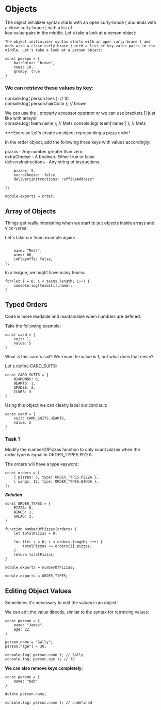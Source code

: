 # Objects

The object initializer syntax starts with an open curly-brace { and ends with a close curly-brace } with a list of </br>
key-value pairs in the middle. Let's take a look at a person object:

```
The object initializer syntax starts with an open curly-brace { and ends with a close curly-brace } with a list of key-value pairs in the middle. Let's take a look at a person object:

const person = {
    hairColor: 'brown',
    toes: 10,
    grumpy: true
}
```

### We can retrieve these values by key:

console.log( person.toes ); // 10 </br>
console.log( person.hairColor ); // brown

We can use the . property accessor operator or we can use brackets [] just like with arrays! </br>
console.log( team.name ); // Mets
console.log( team['name'] ); // Mets


***Exercise
Let's create an object representing a pizza order! 

In the order object, add the following three keys with values accordingly:

pizzas - Any number greater than zero. </br>
extraCheese - A boolean. Either true or false. </br>
deliveryInstructions - Any string of instructions. </br>

```const order = {
    pizzas: 5,
    extraCheese:  false,
    deliveryInstructions: "officeAddress"
    
};

module.exports = order; 
```


## Array of Objects

Things get really interesting when we start to put objects inside arrays and vice-versa!

Let's take our team example again:

```const team = {

    name: "Mets",
    wins: 86,
    inPlayoffs: false,
};
```

In a league, we might have many teams:

```const teams = [team1, team2, team3];
for(let i = 0; i < teams.length; i++) {
    console.log(teams[i].name); 
}
```


## Typed Orders

Code is more readable and mantainable when numbers are defined.

Take the following example:

```
const card = {
    suit: 1,
    value: 5
}
```

What is this card's suit? We know the value is 1, but what does that mean? 

Let's define CARD_SUITS:

```
const CARD_SUITS = {
    DIAMONDS: 0,
    HEARTS: 1,
    SPADES: 2,
    CLUBS: 3
}
```
Using this object we can clearly label our card suit:

```
const card = {
    suit: CARD_SUITS.HEARTS,
    value: 5
}
```


### Task 1

Modify the numberOfPizzas function to only count pizzas when the order.type is equal to ORDER_TYPES.PIZZA.

The orders will have a type keyword:

```
const orders = [
    { pizzas: 3, type: ORDER_TYPES.PIZZA },
    { wings: 12, type: ORDER_TYPES.WINGS },
];
```

***Solution***

```
const ORDER_TYPES = {
    PIZZA: 0,
    WINGS: 1,
    SALAD: 2,
}

function numberOfPizzas(orders) {
    let totalPizzas = 0;

    for (let i = 0; i < orders.length; i++) {
        totalPizzas += orders[i].pizzas;
    }
    return totalPizzas;
}

module.exports = numberOfPizzas;

module.exports = ORDER_TYPES;
```


## Editing Object Values

Sometimes it's necessary to edit the values in an object!

We can edit the value directly, similar to the syntax for retrieving values:

```
const person = {
    name: "James",
    age: 22
}

person.name = "Sally";
person["age"] = 30;

console.log( person.name ); // Sally
console.log( person.age ); // 30
```


**We can also remove keys completely:**

```
const person = { 
    name: "Bob"
}

delete person.name;

console.log( person.name ); // undefined
```

